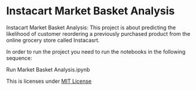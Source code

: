# Instacart Market Basket Analysis

Instacart Market Basket Analysis: This project is about predicting the likelihood of customer reordering a previously purchased product from the online grocery store called Instacasrt.

In order to run the project you need to run the notebooks in the following sequence:

Run Market Basket Analysis.ipynb

This is licenses under [MIT License](LICENSE)
